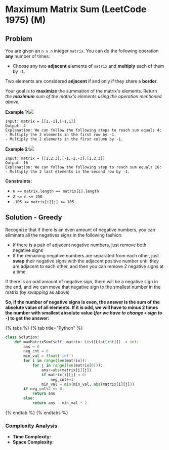 # Maximum Matrix Sum \(LeetCode 1975\) \(M\)

## Problem

You are given an `n x n` integer `matrix`. You can do the following operation **any** number of times:

* Choose any two **adjacent** elements of `matrix` and **multiply** each of them by `-1`.

Two elements are considered **adjacent** if and only if they share a **border**.

Your goal is to **maximize** the summation of the matrix's elements. Return _the **maximum** sum of the matrix's elements using the operation mentioned above._

**Example 1:**![](https://assets.leetcode.com/uploads/2021/07/16/pc79-q2ex1.png)

```text
Input: matrix = [[1,-1],[-1,1]]
Output: 4
Explanation: We can follow the following steps to reach sum equals 4:
- Multiply the 2 elements in the first row by -1.
- Multiply the 2 elements in the first column by -1.
```

**Example 2:**![](https://assets.leetcode.com/uploads/2021/07/16/pc79-q2ex2.png)

```text
Input: matrix = [[1,2,3],[-1,-2,-3],[1,2,3]]
Output: 16
Explanation: We can follow the following step to reach sum equals 16:
- Multiply the 2 last elements in the second row by -1.
```

**Constraints:**

* `n == matrix.length == matrix[i].length`
* `2 <= n <= 250`
* `-105 <= matrix[i][j] <= 105`

## Solution - Greedy

Recognize that if there is an even amount of negative numbers, you can eliminate all the negatives signs in the following fashion:

* If there is a pair of adjacent negative numbers, just remove both negative signs
* If the remaining negative numbers are separated from each other, just **swap** their negative signs with the adjacent positive number until they are adjacent to each other, and then you can remove 2 negative signs at a time

If there is an odd amount of negative sign, there will be a negative sign in the end, and we can move that negative sign to the smallest number in the matrix \(by _swapping_ as above\)

**So, if the number of negative signs is even, the answer is the sum of the absolute value of all elements. If it is odd, we will have to minus 2 times the number with smallest absolute value \(**_**for we have to change `+` sign to `-`**_**\) to get the answer:**

{% tabs %}
{% tab title="Python" %}
```python
class Solution:
    def maxMatrixSum(self, matrix: List[List[int]]) -> int:
        ans = 0
        neg_cnt = 0
        min_val = float('inf')
        for i in range(len(matrix)):
            for j in range(len(matrix[0])):
                ans+=abs(matrix[i][j])
                if matrix[i][j] < 0:
                    neg_cnt+=1
                min_val = min(min_val, abs(matrix[i][j]))
        if neg_cnt%2 == 0:
            return ans
        else:
            return ans - min_val * 2
```
{% endtab %}
{% endtabs %}

### Complexity Analysis

* **Time Complexity:**
* **Space Complexity:**

